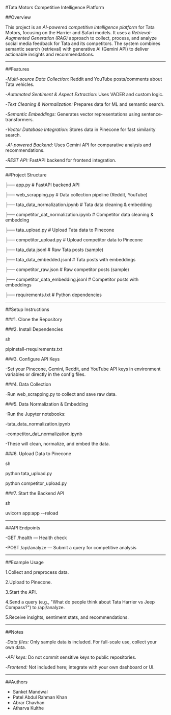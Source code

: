 #Tata Motors Competitive Intelligence Platform

##Overview

This project is an *AI-powered competitive intelligence platform* for Tata Motors, focusing on the Harrier and Safari models. It uses a *Retrieval-Augmented Generation (RAG)* approach to collect, process, and analyze social media feedback for Tata and its competitors. The system combines semantic search (retrieval) with generative AI (Gemini API) to deliver actionable insights and recommendations.

---

##Features

-*Multi-source Data Collection:* Reddit and YouTube posts/comments about Tata vehicles.

-*Automated Sentiment & Aspect Extraction:* Uses VADER and custom logic.

-*Text Cleaning & Normalization:* Prepares data for ML and semantic search.

-*Semantic Embeddings:* Generates vector representations using sentence-transformers.

-*Vector Database Integration:* Stores data in Pinecone for fast similarity search.

-*AI-powered Backend:* Uses Gemini API for comparative analysis and recommendations.

-*REST API:* FastAPI backend for frontend integration.

---

##Project Structure



├── app.py                       # FastAPI backend API

├── web_scrapping.py             # Data collection pipeline (Reddit, YouTube)

├── tata_data_normalization.ipynb        # Tata data cleaning & embedding

├── competitor_dat_normalization.ipynb   # Competitor data cleaning & embedding

├── tata_upload.py               # Upload Tata data to Pinecone

├── competitor_upload.py         # Upload competitor data to Pinecone

├── tata_data.jsonl              # Raw Tata posts (sample)

├── tata_data_embedded.jsonl     # Tata posts with embeddings

├── competitor_raw.json          # Raw competitor posts (sample)

├── competitor_data_embedding.jsonl # Competitor posts with embeddings

├── requirements.txt             # Python dependencies



---

##Setup Instructions

###1. Clone the Repository

###2. Install Dependencies

sh

pipinstall-rrequirements.txt



###3. Configure API Keys

-Set your Pinecone, Gemini, Reddit, and YouTube API keys in environment variables or directly in the config files.

###4. Data Collection

-Run web_scrapping.py  to collect and save raw data.

###5. Data Normalization & Embedding

-Run the Jupyter notebooks:

  -tata_data_normalization.ipynb

  -competitor_dat_normalization.ipynb

-These will clean, normalize, and embed the data.

###6. Upload Data to Pinecone

sh

python tata_upload.py

python competitor_upload.py



###7. Start the Backend API

sh

uvicorn app:app --reload


---

##API Endpoints

-GET /health — Health check

-POST /api/analyze — Submit a query for competitive analysis

---

##Example Usage

1.Collect and preprocess data.

2.Upload to Pinecone.

3.Start the API.

4.Send a query (e.g., "What do people think about Tata Harrier vs Jeep Compass?") to /api/analyze.

5.Receive insights, sentiment stats, and recommendations.

---

##Notes

-*Data files:* Only sample data is included. For full-scale use, collect your own data.

-*API keys:* Do not commit sensitive keys to public repositories.

-*Frontend:* Not included here; integrate with your own dashboard or UI.

---

##Authors

- Sanket Mandwal
- Patel Abdul Rahman Khan
- Abrar Chavhan
- Atharva Kulthe
